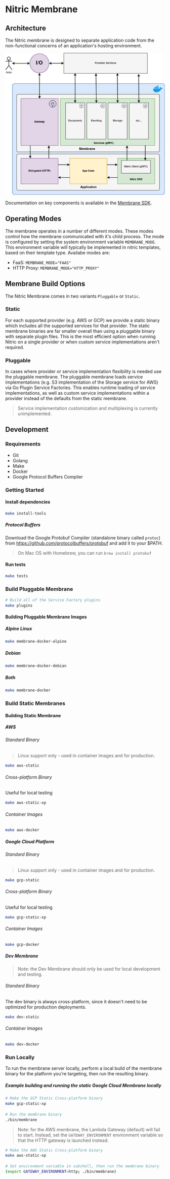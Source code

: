 # Nitric Membrane

## Architecture

The Nitric membrane is designed to separate application code from the non-functional concerns of an application's hosting environment.

<p align="center">
  <img src="docs/assets/architecture.png" alt="nitric membrane architecture diagram"/>
</p>

Documentation on key components is available in the [Membrane SDK](./sdk/README.md).

## Operating Modes
The membrane operates in a number of different modes. These modes control how the membrane communicated with it's child process. The mode is configured by setting the system environment variable `MEMBRANE_MODE`. This environment variable will typically be implemented in nitric templates, based on their template type. Availabe modes are:

* FaaS: `MEMBRANE_MODE="FAAS"`
* HTTP Proxy: `MEMBRANE_MODE="HTTP_PROXY"`

## Membrane Build Options
The Nitric Membrane comes in two variants `Pluggable` or `Static`.

### Static
For each supported provider (e.g. AWS or GCP) we provide a static binary which includes all the supported services for that provider.
The static membrane binaries are far smaller overall than using a pluggable binary with separate plugin files. This is the most efficient option
when running Nitric on a single provider or when custom service implementations aren't required.

### Pluggable
In cases where provider or service implementation flexibility is needed use the pluggable membrane. The pluggable 
membrane loads service implementations (e.g. S3 implementation of the Storage service for AWS) via Go Plugin Service
Factories. This enables runtime loading of service implementations, as well as custom service implementations within a
provider instead of the defaults from the static membrane.

> Service implementation customization and multiplexing is currently unimplemented.

## Development

### Requirements
 - Git
 - Golang
 - Make
 - Docker
 - Google Protocol Buffers Compiler

### Getting Started

#### Install dependencies
```bash
make install-tools
```

##### Protocol Buffers
Download the Google Protobuf Compiler (standalone binary called `protoc`) from https://github.com/protocolbuffers/protobuf and add it to your $PATH.

> On Mac OS with Homebrew, you can run `brew install protobuf`

#### Run tests
```bash
make tests
```

### Build Pluggable Membrane
```bash
# Build all of the Service Factory plugins
make plugins
```

#### Building Pluggable Membrane Images

##### Alpine Linux

```bash
make membrane-docker-alpine
```

##### Debian

```bash
make membrane-docker-debian
```

##### Both
```bash
make membrane-docker
```

### Build Static Membranes

#### Building Static Membrane

##### AWS

###### Standard Binary

> Linux support only - used in container images and for production.

```bash
make aws-static
```

###### Cross-platform Binary

Useful for local testing

```bash 
make aws-static-xp
```

###### Container Images

```bash
make aws-docker
```

##### Google Cloud Platform

###### Standard Binary

> Linux support only - used in container images and for production.

```bash
make gcp-static
```

###### Cross-platform Binary

Useful for local testing

```bash 
make gcp-static-xp
```

###### Container Images

```bash
make gcp-docker
```

##### Dev Membrane

> Note: the Dev Membrane should only be used for local development and testing.

###### Standard Binary

The dev binary is always cross-platform, since it doesn't need to be optimized for production deployments.

```bash
make dev-static
```

###### Container Images

```bash
make dev-docker
```

 
### Run Locally

To run the membrane server locally, perform a local build of the membrane binary for the platform you're targeting, then run the resulting binary.

##### Example building and running the static Google Cloud Membrane locally

```bash
# Make the GCP Static Cross-platform binary
make gcp-static-xp

# Run the membrane binary
./bin/membrane
```

> Note: for the AWS membrane, the Lambda Gateway (default) will fail to start. Instead, set the `GATEWAY_ENVIRONMENT` environment variable so that the HTTP gateway is launched instead.

```bash
# Make the AWS Static Cross-platform binary
make aws-static-xp

# Set environment variable in subshell, then run the membrane binary
(export GATEWAY_ENVIRONMENT=http; ./bin/membrane)
```

 